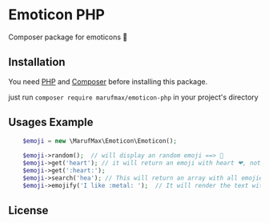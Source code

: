 # Emoticon PHP

Composer package for emoticons  :tada:

## Installation
You need [PHP](https://php.net) and [Composer](https://getcomposer.org/download/) before installing this package. 

just run `composer require marufmax/emoticon-php` in your project's directory

## Usages Example
 
```php
    $emoji = new \MarufMax\Emoticon\Emoticon();
    
    $emoji->random();  // will display an random emoji ==> 🍕️ 
    $emoji->get('heart'); // it will return an emoji with heart ❤, note: this also support with colon 
    $emoji->get(':heart:');
    $emoji->search('hea'); // This will return an array with all emojies and key name matching with word `hea`
    $emoji->emojify('I like :metal: ');  // It will render the text with metal emoji
```

## License












